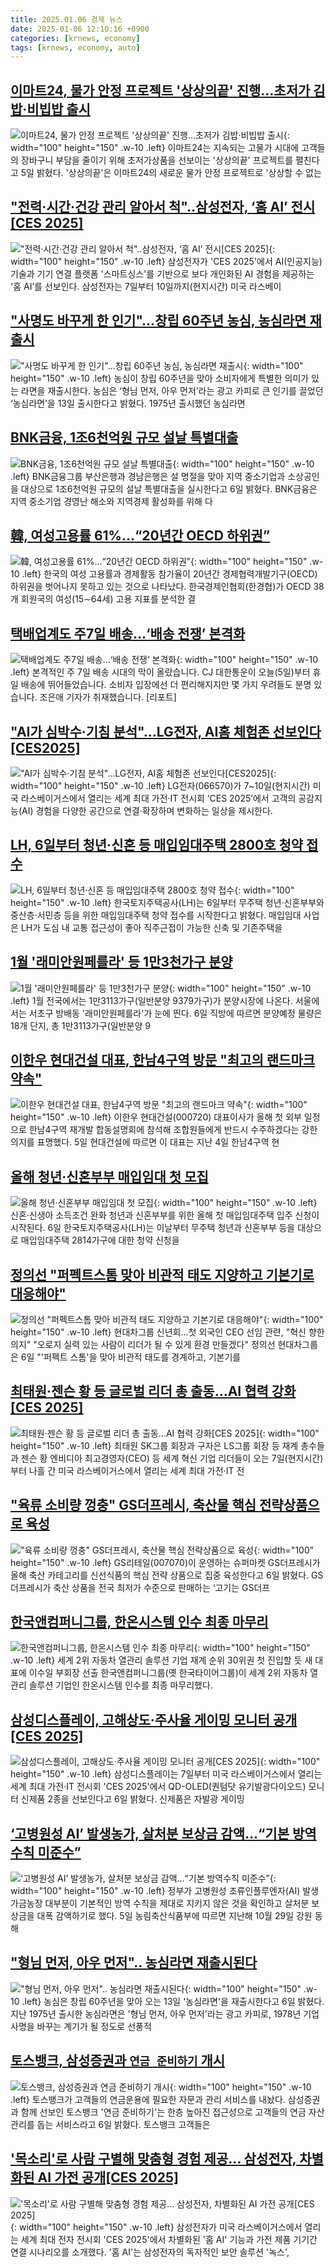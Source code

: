 ```yaml
---
title: 2025.01.06 경제 뉴스
date: 2025-01-06 12:10:16 +0900
categories: [krnews, economy]
tags: [krnews, economy, auto]
---
```

## [이마트24, 물가 안정 프로젝트 '상상의끝' 진행…초저가 김밥·비빕밥 출시](https://n.news.naver.com/mnews/article/030/0003273028)

![이마트24, 물가 안정 프로젝트 '상상의끝' 진행…초저가 김밥·비빕밥 출시](https://mimgnews.pstatic.net/image/origin/030/2025/01/05/3273028.jpg?type=nf220_150){: width="100" height="150" .w-10 .left}
이마트24는 지속되는 고물가 시대에 고객들의 장바구니 부담을 줄이기 위해 초저가상품을 선보이는 '상상의끝' 프로젝트를 펼친다고 5일 밝혔다. '상상의끝'은 이마트24의 새로운 물가 안정 프로젝트로 '상상할 수 없는

## ["전력·시간·건강 관리 알아서 척"..삼성전자, ‘홈 AI’ 전시[CES 2025]](https://n.news.naver.com/mnews/article/119/0002910891)

!["전력·시간·건강 관리 알아서 척"..삼성전자, ‘홈 AI’ 전시[CES 2025]](https://mimgnews.pstatic.net/image/origin/119/2025/01/06/2910891.jpg?type=nf220_150){: width="100" height="150" .w-10 .left}
삼성전자가 'CES 2025'에서 AI(인공지능) 기술과 기기 연결 플랫폼 '스마트싱스'를 기반으로 보다 개인화된 AI 경험을 제공하는 '홈 AI’를 선보인다. 삼성전자는 7일부터 10일까지(현지시간) 미국 라스베이

## ["사명도 바꾸게 한 인기"…창립 60주년 농심, 농심라면 재출시](https://n.news.naver.com/mnews/article/277/0005528005)

!["사명도 바꾸게 한 인기"…창립 60주년 농심, 농심라면 재출시](https://mimgnews.pstatic.net/image/origin/277/2025/01/06/5528005.jpg?type=nf220_150){: width="100" height="150" .w-10 .left}
농심이 창립 60주년을 맞아 소비자에게 특별한 의미가 있는 라면을 재출시한다. 농심은 ‘형님 먼저, 아우 먼저’라는 광고 카피로 큰 인기를 끌었던 ‘농심라면’을 13일 출시한다고 밝혔다. 1975년 출시했던 농심라면

## [BNK금융, 1조6천억원 규모 설날 특별대출](https://n.news.naver.com/mnews/article/001/0015143576)

![BNK금융, 1조6천억원 규모 설날 특별대출](https://mimgnews.pstatic.net/image/origin/001/2025/01/06/15143576.jpg?type=nf220_150){: width="100" height="150" .w-10 .left}
BNK금융그룹 부산은행과 경남은행은 설 명절을 맞아 지역 중소기업과 소상공인을 대상으로 1조6천억원 규모의 설날 특별대출을 실시한다고 6일 밝혔다. BNK금융은 지역 중소기업 경영난 해소와 지역경제 활성화를 위해 다

## [韓, 여성고용률 61%…“20년간 OECD 하위권”](https://n.news.naver.com/mnews/article/020/0003608219)

![韓, 여성고용률 61%…“20년간 OECD 하위권”](https://mimgnews.pstatic.net/image/origin/020/2025/01/06/3608219.jpg?type=nf220_150){: width="100" height="150" .w-10 .left}
한국의 여성 고용률과 경제활동 참가율이 20년간 경제협력개발기구(OECD) 하위권을 벗어나지 못하고 있는 것으로 나타났다. 한국경제인협회(한경협)가 OECD 38개 회원국의 여성(15∼64세) 고용 지표를 분석한 결

## [택배업계도 주7일 배송…‘배송 전쟁’ 본격화](https://n.news.naver.com/mnews/article/056/0011869117)

![택배업계도 주7일 배송…‘배송 전쟁’ 본격화](https://mimgnews.pstatic.net/image/origin/056/2025/01/05/11869117.jpg?type=nf220_150){: width="100" height="150" .w-10 .left}
본격적인 주 7일 배송 시대의 막이 올랐습니다. CJ 대한통운이 오늘(5일)부터 휴일 배송에 뛰어들었습니다. 소비자 입장에선 더 편리해지지만 몇 가지 우려들도 분명 있습니다. 조은애 기자가 취재했습니다. [리포트]

## ["AI가 심박수·기침 분석"…LG전자, AI홈 체험존 선보인다[CES2025]](https://n.news.naver.com/mnews/article/018/0005919192)

!["AI가 심박수·기침 분석"…LG전자, AI홈 체험존 선보인다[CES2025]](https://mimgnews.pstatic.net/image/origin/018/2025/01/06/5919192.jpg?type=nf220_150){: width="100" height="150" .w-10 .left}
LG전자(066570)가 7~10일(현지시간) 미국 라스베이거스에서 열리는 세계 최대 가전·IT 전시회 ‘CES 2025’에서 고객의 공감지능(AI) 경험을 다양한 공간으로 연결·확장하며 변화하는 일상을 제시한다.

## [LH, 6일부터 청년·신혼 등 매입임대주택 2800호 청약 접수](https://n.news.naver.com/mnews/article/018/0005919009)

![LH, 6일부터 청년·신혼 등 매입임대주택 2800호 청약 접수](https://mimgnews.pstatic.net/image/origin/018/2025/01/06/5919009.jpg?type=nf220_150){: width="100" height="150" .w-10 .left}
한국토지주택공사(LH)는 6일부터 무주택 청년·신혼부부와 중산층·서민층 등을 위한 매입임대주택 청약 접수를 시작한다고 밝혔다. 매입임대 사업은 LH가 도심 내 교통 접근성이 좋아 직주근접이 가능한 신축 및 기존주택을

## [1월 '래미안원페를라' 등 1만3천가구 분양](https://n.news.naver.com/mnews/article/031/0000898771)

![1월 '래미안원페를라' 등 1만3천가구 분양](https://mimgnews.pstatic.net/image/origin/031/2025/01/06/898771.jpg?type=nf220_150){: width="100" height="150" .w-10 .left}
1월 전국에서는 1만3113가구(일반분양 9379가구)가 분양시장에 나온다. 서울에서는 서초구 방배동 '래미안원페를라'가 눈에 띈다. 6일 직방에 따르면 분양예정 물량은 18개 단지, 총 1만3113가구(일반분양 9

## [이한우 현대건설 대표, 한남4구역 방문 "최고의 랜드마크 약속"](https://n.news.naver.com/mnews/article/011/0004435851)

![이한우 현대건설 대표, 한남4구역 방문 "최고의 랜드마크 약속"](https://mimgnews.pstatic.net/image/origin/011/2025/01/05/4435851.jpg?type=nf220_150){: width="100" height="150" .w-10 .left}
이한우 현대건설(000720) 대표이사가 올해 첫 외부 일정으로 한남4구역 재개발 합동설명회에 참석해 조합원들에게 반드시 수주하겠다는 강한 의지를 표명했다. 5일 현대건설에 따르면 이 대표는 지난 4일 한남4구역 현

## [올해 청년·신혼부부 매입임대 첫 모집](https://n.news.naver.com/mnews/article/009/0005424237)

![올해 청년·신혼부부 매입임대 첫 모집](https://mimgnews.pstatic.net/image/origin/009/2025/01/06/5424237.jpg?type=nf220_150){: width="100" height="150" .w-10 .left}
신혼·신생아 소득조건 완화 청년과 신혼부부를 위한 올해 첫 매입임대주택 입주 신청이 시작된다. 6일 한국토지주택공사(LH)는 이날부터 무주택 청년과 신혼부부 등을 대상으로 매입임대주택 2814가구에 대한 청약 신청을

## [정의선 "퍼펙트스톰 맞아 비관적 태도 지양하고 기본기로 대응해야"](https://n.news.naver.com/mnews/article/001/0015143319)

![정의선 "퍼펙트스톰 맞아 비관적 태도 지양하고 기본기로 대응해야"](https://mimgnews.pstatic.net/image/origin/001/2025/01/06/15143319.jpg?type=nf220_150){: width="100" height="150" .w-10 .left}
현대차그룹 신년회…첫 외국인 CEO 선임 관련, "혁신 향한 의지" "오로지 실력 있는 사람이 리더가 될 수 있게 환경 만들겠다" 정의선 현대차그룹은 6일 "'퍼펙트 스톰'을 맞아 비관적 태도를 경계하고, 기본기를

## [최태원·젠슨 황 등 글로벌 리더 총 출동…AI 협력 강화[CES 2025]](https://n.news.naver.com/mnews/article/029/0002927234)

![최태원·젠슨 황 등 글로벌 리더 총 출동…AI 협력 강화[CES 2025]](https://mimgnews.pstatic.net/image/origin/029/2025/01/05/2927234.jpg?type=nf220_150){: width="100" height="150" .w-10 .left}
최태원 SK그룹 회장과 구자은 LS그룹 회장 등 재계 총수들과 젠슨 황 엔비디아 최고경영자(CEO) 등 세계 혁신 기업 리더들이 오는 7일(현지시간)부터 나흘 간 미국 라스베이거스에서 열리는 세계 최대 가전·IT 전

## ["육류 소비량 껑충" GS더프레시, 축산물 핵심 전략상품으로 육성](https://n.news.naver.com/mnews/article/018/0005919127)

!["육류 소비량 껑충" GS더프레시, 축산물 핵심 전략상품으로 육성](https://mimgnews.pstatic.net/image/origin/018/2025/01/06/5919127.jpg?type=nf220_150){: width="100" height="150" .w-10 .left}
GS리테일(007070)이 운영하는 슈퍼마켓 GS더프레시가 올해 축산 카테고리를 신선식품의 핵심 전략 상품으로 집중 육성한다고 6일 밝혔다. GS더프레시가 축산 상품을 전국 최저가 수준으로 판매하는 ‘고기는 GS더프

## [한국앤컴퍼니그룹, 한온시스템 인수 최종 마무리](https://n.news.naver.com/mnews/article/021/0002682215)

![한국앤컴퍼니그룹, 한온시스템 인수 최종 마무리](https://mimgnews.pstatic.net/image/origin/021/2025/01/06/2682215.jpg?type=nf220_150){: width="100" height="150" .w-10 .left}
세계 2위 자동차 열관리 솔루션 기업 재계 순위 30위권 첫 진입할 듯 새 대표에 이수일 부회장 선출 한국앤컴퍼니그룹(옛 한국타이어그룹)이 세계 2위 자동차 열관리 솔루션 기업인 한온시스템 인수를 최종 마무리했다.

## [삼성디스플레이, 고해상도·주사율 게이밍 모니터 공개[CES 2025]](https://n.news.naver.com/mnews/article/421/0008005247)

![삼성디스플레이, 고해상도·주사율 게이밍 모니터 공개[CES 2025]](https://mimgnews.pstatic.net/image/origin/421/2025/01/06/8005247.jpg?type=nf220_150){: width="100" height="150" .w-10 .left}
삼성디스플레이는 7일부터 미국 라스베이거스에서 열리는 세계 최대 가전·IT 전시회 'CES 2025'에서 QD-OLED(퀀텀닷 유기발광다이오드) 모니터 신제품 2종을 선보인다고 6일 밝혔다. 신제품은 자발광 게이밍

## [‘고병원성 AI’ 발생농가, 살처분 보상금 감액…“기본 방역수칙 미준수”](https://n.news.naver.com/mnews/article/018/0005918820)

![‘고병원성 AI’ 발생농가, 살처분 보상금 감액…“기본 방역수칙 미준수”](https://mimgnews.pstatic.net/image/origin/018/2025/01/05/5918820.jpg?type=nf220_150){: width="100" height="150" .w-10 .left}
정부가 고병원성 조류인플루엔자(AI) 발생 가금농장 대부분이 기본적인 방역 수칙을 제대로 지키지 않은 것을 확인하고 살처분 보상금을 대폭 감액하기로 했다. 5일 농림축산식품부에 따르면 지난해 10월 29일 강원 동해

## ["형님 먼저, 아우 먼저".. 농심라면 재출시된다](https://n.news.naver.com/mnews/article/014/0005291334)

!["형님 먼저, 아우 먼저".. 농심라면 재출시된다](https://mimgnews.pstatic.net/image/origin/014/2025/01/06/5291334.jpg?type=nf220_150){: width="100" height="150" .w-10 .left}
농심은 창립 60주년을 맞아 오는 13일 '농심라면'을 재출시한다고 6일 밝혔다. 지난 1975년 출시한 농심라면은 '형님 먼저, 아우 먼저'라는 광고 카피로, 1978년 기업 사명을 바꾸는 계기가 될 정도로 선풍적

## [토스뱅크, 삼성증권과 `연금 준비하기` 개시](https://n.news.naver.com/mnews/article/029/0002927279)

![토스뱅크, 삼성증권과 `연금 준비하기` 개시](https://mimgnews.pstatic.net/image/origin/029/2025/01/06/2927279.jpg?type=nf220_150){: width="100" height="150" .w-10 .left}
토스뱅크가 고객들의 연금운용에 필요한 자문과 관리 서비스를 내놨다. 삼성증권과 함께 선보인 토스뱅크 '연금 준비하기'는 한층 높아진 접근성으로 고객들의 연금 자산관리를 돕는 서비스라고 6일 밝혔다. 토스뱅크 고객들은

## ['목소리'로 사람 구별해 맞춤형 경험 제공… 삼성전자, 차별화된 AI 가전 공개[CES 2025]](https://n.news.naver.com/mnews/article/417/0001049929)

!['목소리'로 사람 구별해 맞춤형 경험 제공… 삼성전자, 차별화된 AI 가전 공개[CES 2025]](https://mimgnews.pstatic.net/image/origin/417/2025/01/06/1049929.jpg?type=nf220_150){: width="100" height="150" .w-10 .left}
삼성전자가 미국 라스베이거스에서 열리는 세계 최대 전자 전시회 'CES 2025'에서 차별화된 '홈 AI' 기능과 가전 제품 기기간 연결 시나리오를 소개했다. '홈 AI'는 삼성전자의 독자적인 보안 솔루션 '녹스',

